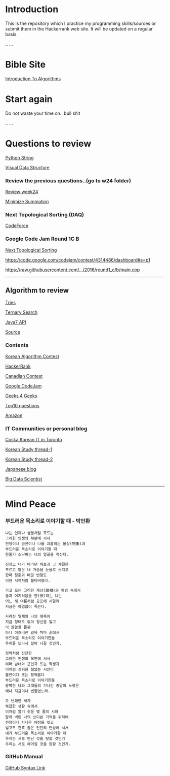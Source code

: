 # Introduction
This is the repository which I practice my programming skills/sources or submit them in the Hackerrank web site.
It will be updated on a regular basis.

..
...

# Bible Site
[Introduction To Algorithms](http://ce.bonabu.ac.ir/uploads/30/CMS/user/file/115/EBook/Introduction.to.Algorithms.3rd.Edition.Sep.2010.pdf)

# Start again

Do not waste your time on.. bull shit

..
...



# Questions to review


[Python String](https://github.com/psean21c/Python/tree/gh-pages/hackerrank/String)

[Visual Data Structure](https://visualgo.net/)

### Review the previous questions..(go to w24 folder)

[Review week24](https://www.hackerrank.com/contests/w24/challenges/xor-matrix)

[Minimize Summation](https://www.hackerrank.com/contests/101hack43/challenges/minimizing-the-summation)


### Next Topological Sorting (DAQ)
[CodeForce](http://codeforces.com/contest/707/problem/C)



		  
### Google Code Jam Round 1C B 
[Next Topological Sorting](https://www.hackerrank.com/contests/101hack40/challenges/next-topological-sorting)

https://code.google.com/codejam/contest/4314486/dashboard#s=p1

https://raw.githubusercontent.com/…/2016/round1_c/b/main.cpp




---

## Algorithm to review

[Tries](https://www.youtube.com/watch?v=00YaFPcC65g&list=PLe-ggMe31CTe9IyG9MB8vt5xUJeYgOYRQ)

[Ternary Search](https://www.youtube.com/watch?v=LelV-kkYMIg)

[Java7 API](http://docs.oracle.com/javase/7/docs/api/)

[Source](http://algs4.cs.princeton.edu/code/)

### Contents

[Korean Algorithm Contest](https://www.acmicpc.net/)

[HackerRank](https://www.hackerrank.com)

[Canadian Contest](https://dmoj.ca/)

[Google CodeJam](https://code.google.com/codejam/schedule.html)

[Geeks 4 Geeks](http://www.geeksforgeeks.org/)

[Top10 questions](http://www.geeksforgeeks.org/top-10-algorithms-in-interview-questions/)

[Amazon](http://www.geeksforgeeks.org/tag/amazon/)

### IT Communities or personal blog

[Coska Korean IT in Toronto](http://coska.com/)

[Korean Study thread-1](https://www.facebook.com/groups/426512737533637/?fref=nf)

[Korean Study thread-2](https://www.facebook.com/profile.php?id=100001180713677&fref=nf)

[Japanese blog](http://pekempey.hatenablog.com/)

[Big Data Scientist](https://www.linkedin.com/in/christianeheiligers)


---
# Mind Peace

### 부드러운 목소리로 이야기할 때 - 박인환 

```
나는 언제나 샘물처럼 흐르는 
그러한 인생의 복판에 서서 
전쟁이나 금전이나 나를 괴롭히는 물상(物象)과 
부드러운 목소리로 이야기할 때 
한줄기 소낙비는 나의 얼굴을 적신다. 

진정코 내가 바라던 하늘과 그 계절은 
푸르고 맑은 내 가슴을 눈물로 스치고 
한때 청춘과 바꾼 반항도 
이젠 서적처럼 불타버렸다. 

가고 오는 그러한 제상(諸相)과 평범 속에서 
술과 어지러움을 한(恨)하는 나는 
어느 해 여름처럼 공포에 시달려 
지금은 하염없이 죽는다. 

사라진 일체의 나의 애욕아 
지금 형태도 없이 정신을 잃고 
이 쓸쓸한 들판 
아니 이즈러진 길목 처마 끝에서 
부드러운 목소리로 이야기한들 
우리들 또다시 살아 나갈 것인가. 

정막처럼 잔잔한 
그러한 인생의 복판에 서서 
여러 남녀와 군인과 또는 학생과 
이처럼 쇠퇴한 철없는 시인이 
불안이다 또는 황폐롭다 
부드러운 목소리로 이야기한들 
광막한 나와 그대들의 기나긴 종말의 노정은 
예나 지금이나 변함없노라. 

오 난해한 세계 
복잡한 생활 속에서 
이처럼 알기 쉬운 몇 줄의 시와 
말라 버린 나의 쓰디쓴 기억을 위하여 
전쟁이나 사나운 애정을 잊고 
넓고도 간혹 좁은 인간의 단상에 서서 
내가 부드러운 목소리로 이야기할 때 
우리는 서로 만난 것을 탓할 것인가 
우리는 서로 헤어질 것을 원할 것인가.
```

### GitHub Manual
[GitHub Syntax Link](https://github.com/adam-p/markdown-here/wiki/Markdown-Cheatsheet)
